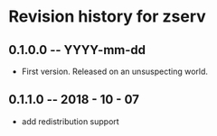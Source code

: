 # Revision history for zserv

## 0.1.0.0  -- YYYY-mm-dd

* First version. Released on an unsuspecting world.

## 0.1.1.0  -- 2018 - 10 - 07
* add redistribution support
